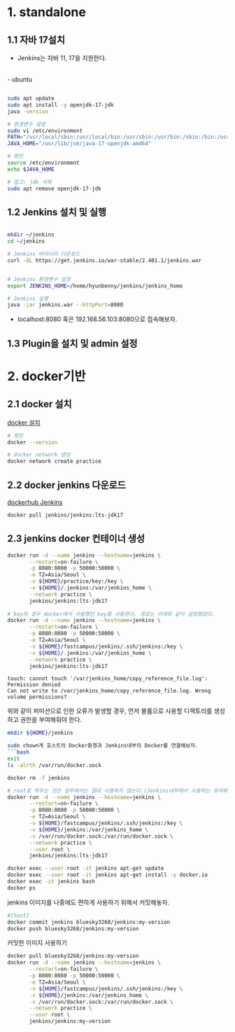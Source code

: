 # 1. standalone
## 1.1 자바 17설치
- Jenkins는 자바 11, 17을 지원한다.<br/>
<br/>
- ubuntu
  
```bash

sudo apt update
sudo apt install -y openjdk-17-jdk
java -version

# 환경변수 설정
sudo vi /etc/environment
PATH="/usr/local/sbin:/usr/local/bin:/usr/sbin:/usr/bin:/sbin:/bin:/usr/games:/usr/local/games:/snap/bin"
JAVA_HOME="/usr/lib/jvm/java-17-openjdk-amd64"

# 확인
source /etc/environment
echo $JAVA_HOME

# 참고: jdk 삭제
sudo apt remove openjdk-17-jdk
```

## 1.2 Jenkins 설치 및 실행
```bash

mkdir ~/jenkins
cd ~/jenkins

# Jenkins 바이너리 다운로드
curl -OL https://get.jenkins.io/war-stable/2.401.1/jenkins.war


# Jenkins 환경변수 설정
export JENKINS_HOME=/home/hyunbenny/jenkins/jenkins_home

# Jenkins 실행
java -jar jenkins.war --httpPort=8080
```
- localhost:8080 혹은 192.168.56.103:8080으로 접속해보자.

## 1.3 Plugin을 설치 및 admin 설정


# 2. docker기반
## 2.1 docker 설치
[docker 설치]()
```bash
# 확인
docker --version

# docker network 생성
docker network create practice
```

## 2.2 docker jenkins 다운로드
[dockerhub Jenkins](https://hub.docker.com/r/jenkins/jenkins)
```bash
docker pull jenkins/jenkins:lts-jdk17
```

## 2.3 jenkins docker 컨테이너 생성
```bash
docker run -d --name jenkins --hostname=jenkins \
       --restart=on-failure \
       -p 8080:8080 -p 50000:50000 \
       -e TZ=Asia/Seoul \
       -v ${HOME}/practice/key:/key \
       -v ${HOME}/.jenkins:/var/jenkins_home \
       --network practice \
       jenkins/jenkins:lts-jdk17
       
# key의 경우 docker에서 사용했던 key를 사용한다. 경로는 아래와 같이 설정했었다.       
docker run -d --name jenkins --hostname=jenkins \
       --restart=on-failure \
       -p 8080:8080 -p 50000:50000 \
       -e TZ=Asia/Seoul \
       -v ${HOME}/fastcampus/jenkins/.ssh/jenkins:/key \
       -v ${HOME}/.jenkins:/var/jenkins_home \
       --network practice \
       jenkins/jenkins:lts-jdk17       
```
```text
touch: cannot touch '/var/jenkins_home/copy_reference_file.log': Permission denied
Can not write to /var/jenkins_home/copy_reference_file.log. Wrong volume permissions?
```
위와 같이 퍼미션으로 인한 오류가 발생할 경우, 먼저 불륨으로 사용할 디렉토리를 생성하고 권한을 부여해줘야 한다.<br/>
```bash
mkdir ${HOME}/jenkins

sudo chown게 호스트의 Docker환경과 Jenkins내부의 Docker를 연결해보자.
```bash
exit 
ls -alrth /var/run/docker.sock

docker rm -f jenkins 

# root로 띄우는 것은 실무에서는 절대 사용하지 않는다.(Jenkins내부에서 사용하는 유저와 밖에서 사용하는 유저를 매핑하는 작업을 한다.)
docker run -d --name jenkins --hostname=jenkins \
       --restart=on-failure \
       -p 8080:8080 -p 50000:50000 \
       -e TZ=Asia/Seoul \
       -v ${HOME}/fastcampus/jenkins/.ssh/jenkins:/key \
       -v ${HOME}/jenkins:/var/jenkins_home \
       -v /var/run/docker.sock:/var/run/docker.sock \
       --network practice \
       --user root \
       jenkins/jenkins:lts-jdk17

docker exec --user root -it jenkins apt-get update
docker exec --user root -it jenkins apt-get install -y docker.io
docker exec -it jenkins bash
docker ps
```

jenkins 이미지를 나중에도 편하게 사용하기 위해서 커밋해놓자.<br/>
```bash
#[host]
docker commit jenkins bluesky3268/jenkins:my-version
docker push bluesky3268/jenkins:my-version
```
커밋한 이미지 사용하기 
```bash
docker pull bluesky3268/jenkins:my-version
docker run -d --name jenkins --hostname=jenkins \
       --restart=on-failure \
       -p 8080:8080 -p 50000:50000 \
       -e TZ=Asia/Seoul \
       -v ${HOME}/fastcampus/jenkins/.ssh/jenkins:/key \
       -v ${HOME}/jenkins:/var/jenkins_home \
       -v /var/run/docker.sock:/var/run/docker.sock \
       --network practice \
       --user root \
       jenkins/jenkins:my-version
```

